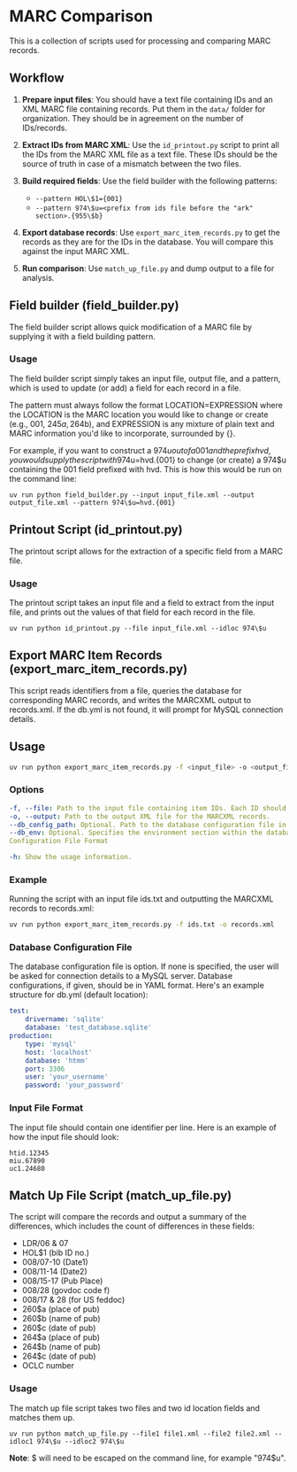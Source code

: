 # MARC Comparison

This is a collection of scripts used for processing and comparing MARC records.

## Workflow

1. **Prepare input files**: You should have a text file containing IDs and an XML MARC file containing records. Put them in the `data/` folder for organization. They should be in agreement on the number of IDs/records.

2. **Extract IDs from MARC XML**: Use the `id_printout.py` script to print all the IDs from the MARC XML file as a text file. These IDs should be the source of truth in case of a mismatch between the two files.

3. **Build required fields**: Use the field builder with the following patterns:
   - `--pattern HOL\$1={001}`
   - `--pattern 974\$u=<prefix from ids file before the "ark" section>.{955\$b}`

4. **Export database records**: Use `export_marc_item_records.py` to get the records as they are for the IDs in the database. You will compare this against the input MARC XML.

5. **Run comparison**: Use `match_up_file.py` and dump output to a file for analysis.

## Field builder (field_builder.py)
The field builder script allows quick modification of a MARC file by supplying it with a field building pattern.

### Usage
The field builder script simply takes an input file, output file, and a pattern, which is used to update (or add) a field for each record in a file.

The pattern must always follow the format LOCATION=EXPRESSION where the LOCATION is the MARC location you would like to change or create (e.g., 001, 245$a, 264$b), and EXPRESSION is any mixture of plain text and MARC information you'd like to incorporate, surrounded by {}.

For example, if you want to construct a 974$u out of a 001 and the prefix hvd, you would supply the script with 974$u=hvd.{001} to change (or create) a 974$u containing the 001 field prefixed with hvd. This is how this would be run on the command line:

```
uv run python field_builder.py --input input_file.xml --output output_file.xml --pattern 974\$u=hvd.{001}
```

## Printout Script (id_printout.py)
The printout script allows for the extraction of a specific field from a MARC file.

### Usage
The printout script takes an input file and a field to extract from the input file, and prints out the values of that field for each record in the file.

```
uv run python id_printout.py --file input_file.xml --idloc 974\$u
```

## Export MARC Item Records (export_marc_item_records.py)
This script reads identifiers from a file, queries the database for corresponding MARC records, and writes the MARCXML output to records.xml. If the db.yml is not found, it will prompt for MySQL connection details.

## Usage

```bash
uv run python export_marc_item_records.py -f <input_file> -o <output_file> [--db_config_path <db_config.yml>] [--db_env <environment>]
```

### Options
```yaml
-f, --file: Path to the input file containing item IDs. Each ID should be on a separate line.
-o, --output: Path to the output XML file for the MARCXML records.
--db_config_path: Optional. Path to the database configuration file in YAML format. If not provided and the default db.yml is not found, the script will prompt for MySQL connection details.
--db_env: Optional. Specifies the environment section within the database configuration file to use. Default: production
Configuration File Format

-h: Show the usage information.
```

### Example
Running the script with an input file ids.txt and outputting the MARCXML records to records.xml:

```bash
uv run python export_marc_item_records.py -f ids.txt -o records.xml
```

### Database Configuration File
The database configuration file is option. If none is specified, the user will be asked for connection details to a MySQL server. Database configurations, if given, should be in YAML format. Here's an example structure for db.yml (default location):

```yaml
test: 
    drivername: 'sqlite'
    database: 'test_database.sqlite'
production:
    type: 'mysql'
    host: 'localhost'
    database: 'htmm'
    port: 3306
    user: 'your_username'
    password: 'your_password'
```

### Input File Format
The input file should contain one identifier per line. Here is an example of how the input file should look:

```plaintext
htid.12345
miu.67890
uc1.24680
```

## Match Up File Script (match_up_file.py)
The script will compare the records and output a summary of the differences, which includes the count of differences in these fields:
- LDR/06 & 07			
- HOL$1 (bib ID no.)	
- 008/07-10 (Date1)		
- 008/11-14 (Date2)		
- 008/15-17 (Pub Place)	
- 008/28 (govdoc code f)	
- 008/17 & 28 (for US feddoc)	
- 260$a (place of pub)
- 260$b (name of pub)
- 260$c (date of pub)
- 264$a (place of pub)
- 264$b (name of pub)
- 264$c (date of pub)
- OCLC number

### Usage
The match up file script takes two files and two id location fields and matches them up.

```
uv run python match_up_file.py --file1 file1.xml --file2 file2.xml --idloc1 974\$u --idloc2 974\$u
```

**Note**: $ will need to be escaped on the command line, for example "974\$u".
